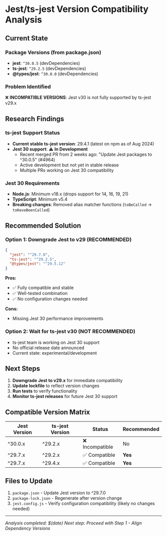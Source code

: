 # Jest/ts-jest Version Compatibility Analysis

## Current State

### Package Versions (from package.json)
- **jest**: `^30.0.5` (devDependencies)
- **ts-jest**: `^29.2.5` (devDependencies)
- **@types/jest**: `^30.0.0` (devDependencies)

### Problem Identified
❌ **INCOMPATIBLE VERSIONS**: Jest v30 is not fully supported by ts-jest v29.x

## Research Findings

### ts-jest Support Status
- **Current stable ts-jest version**: 29.4.1 (latest on npm as of Aug 2024)
- **Jest 30 support**: ⚠️ **In Development** 
  - Recent merged PR from 2 weeks ago: "Update Jest packages to ^30.0.5" (#4964)
  - Active development but not yet in stable release
  - Multiple PRs working on Jest 30 compatibility

### Jest 30 Requirements
- **Node.js**: Minimum v18.x (drops support for 14, 16, 19, 21)
- **TypeScript**: Minimum v5.4
- **Breaking changes**: Removed alias matcher functions (`toBeCalled` → `toHaveBeenCalled`)

## Recommended Solution

### Option 1: Downgrade Jest to v29 (RECOMMENDED)
```json
{
  "jest": "^29.7.0",
  "ts-jest": "^29.2.5",
  "@types/jest": "^29.5.12"
}
```

**Pros:**
- ✅ Fully compatible and stable
- ✅ Well-tested combination
- ✅ No configuration changes needed

**Cons:**
- Missing Jest 30 performance improvements

### Option 2: Wait for ts-jest v30 (NOT RECOMMENDED)
- ts-jest team is working on Jest 30 support
- No official release date announced
- Current state: experimental/development

## Next Steps

1. **Downgrade Jest to v29.x** for immediate compatibility
2. **Update lockfile** to reflect version changes
3. **Run tests** to verify functionality
4. **Monitor ts-jest releases** for future Jest 30 support

## Compatible Version Matrix

| Jest Version | ts-jest Version | Status | Recommended |
|--------------|----------------|--------|-------------|
| ^30.0.x      | ^29.2.x        | ❌ Incompatible | No |
| ^29.7.x      | ^29.2.x        | ✅ Compatible   | **Yes** |
| ^29.7.x      | ^29.4.x        | ✅ Compatible   | **Yes** |

## Files to Update

1. `package.json` - Update Jest version to ^29.7.0
2. `package-lock.json` - Regenerate after version change
3. `jest.config.js` - Verify configuration compatibility (likely no changes needed)

---
*Analysis completed: $(date)*
*Next step: Proceed with Step 1 - Align Dependency Versions*